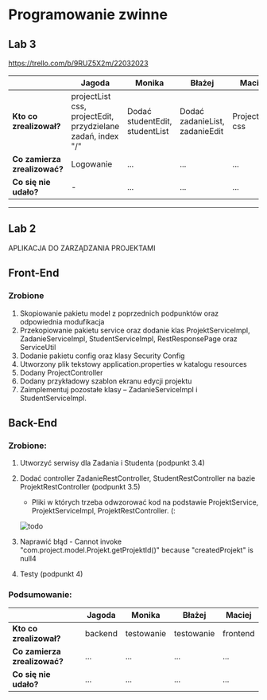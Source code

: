 # Programowanie zwinne

## Lab 3

https://trello.com/b/9RUZ5X2m/22032023

|  | **Jagoda**                                         | **Monika**                           | **Błażej**                           | **Maciej**          |
| --- |----------------------------------------------------|--------------------------------------|--------------------------------------|---------------------|
|  **Kto co zrealizował?** | projectList css, projectEdit, przydzielane zadań, index "/" | Dodać studentEdit, studentList | Dodać zadanieList, zadanieEdit | ProjectEdit css |
|  **Co zamierza zrealizować?** | Logowanie                                               | ...                                  | ...                                  | ...                 |
|  **Co się nie udało?** | -                                                | ...                                  | ...                                  | ...                 |

-----

## Lab 2
APLIKACJA DO ZARZĄDZANIA PROJEKTAMI 

## Front-End
### Zrobione
1. Skopiowanie pakietu model z poprzednich podpunktów oraz odpowiednia modufikacja
2. Przekopiowanie pakietu service oraz dodanie klas ProjektServiceImpl, ZadanieServiceImpl, StudentServiceImpl, RestResponsePage oraz ServiceUtil
3. Dodanie pakietu config oraz klasy Security Config
4. Utworzony plik tekstowy application.properties w katalogu resources
5. Dodany ProjectController
6. Dodany przykładowy szablon ekranu edycji projektu
7. Zaimplementuj pozostałe klasy – ZadanieServiceImpl i StudentServiceImpl.


## Back-End
### Zrobione:
1. Utworzyć serwisy dla Zadania i Studenta (podpunkt 3.4)
2. Dodać controller ZadanieRestController, StudentRestController na bazie ProjektRestController (podpunkt 3.5)
    - Pliki w których trzeba odwzorować kod na podstawie ProjektService, ProjektServiceImpl, ProjektRestController. (:
    
     ![todo](https://i.imgur.com/hiB7hws.png)
3. Naprawić błąd - Cannot invoke "com.project.model.Projekt.getProjektId()" because "createdProjekt" is null4
4. Testy (podpunkt 4)
    
### Podsumowanie:
|  |  **Jagoda** |  **Monika** |  **Błażej** | **Maciej** |
| --- | --- | --- | --- | --- |
|  **Kto co zrealizował?** | backend | testowanie | testowanie | frontend |
|  **Co zamierza zrealizować?** | ... | ... | ... | ... |
|  **Co się nie udało?** | ... | ... | ... | ... |
